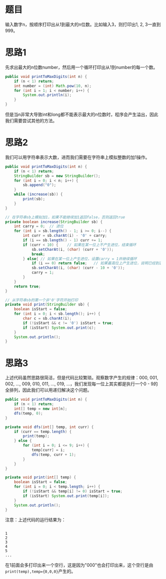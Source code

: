 # 题目

输入数字n，按顺序打印出从1到最大的n位数。比如输入3，则打印出1, 2, 3一直到999。

# 思路1

先求出最大的n位数number，然后用一个循环打印出从1到number的每一个数。

```java
public void printToMaxDigits(int n) {
    if (n < 1) return;
    int number = (int) Math.pow(10, n);
    for (int i = 1; i < number; i++) {
        System.out.println(i);
    }
}
```

但是当n非常大导致int和long都不能表示最大的n位数时，程序会产生溢出，因此我们需要尝试其他的方法。

# 思路2

我们可以用字符串表示大数，进而我们需要在字符串上模拟整数的加1操作。

```java
public void printToMaxDigits(int n) {
    if (n < 1) return;
    StringBuilder sb = new StringBuilder();
    for (int i = 0; i < n; i++) {
        sb.append("0");
    }
    while (increase(sb)) {
        print(sb);
    }
}

// 在字符串sb上模拟加1，如果不能继续加1返回false，否则返回true
private boolean increase(StringBuilder sb) {
    int carry = 0;	// 进位
    for (int i = sb.length() - 1; i >= 0; i--) {
        int curr = sb.charAt(i) - '0' + carry;
        if (i == sb.length() - 1) curr += 1;
        if (curr < 10) {	// 如果在某一位上不产生进位，结束循环
            sb.setCharAt(i, (char) (curr + '0'));
            break;
        } else{	// 如果在某一位上产生进位，设置carry = 1并继续循环
            if (i == 0) return false;	// 如果最高位上产生进位，说明已经到达最大的n位数，返回false
            sb.setCharAt(i, (char) (curr - 10 + '0'));
            carry = 1;
        }
    }
    return true;
}

// 从字符串sb的第一个非'0'字符开始打印
private void print(StringBuilder sb) {
    boolean isStart = false;
    for (int i = 0; i < sb.length(); i++) {
        char c = sb.charAt(i);
        if (!isStart && c != '0') isStart = true;
        if (isStart) System.out.print(c);
    }
    System.out.println();
}
```

# 思路3

上述代码虽然思路很简洁，但是代码比较繁琐。观察数字产生的规律：000, 001, 002, ..., 009, 010, 011, ..., 019, ...，我们发现每一位上其实都是执行一个0 - 9的全排列，因此我们可以用递归解决这个问题。

```java
public void printToMaxDigits(int n) {
    if (n < 1) return;
    int[] temp = new int[n];
    dfs(temp, 0);
}

private void dfs(int[] temp, int curr) {
    if (curr == temp.length) {
        print(temp);
    } else {
        for (int i = 0; i <= 9; i++) {
            temp[curr] = i;
            dfs(temp, curr + 1);
        }
    }
}

private void print(int[] temp) {
    boolean isStart = false;
    for (int i = 0; i < temp.length; i++) {
        if (!isStart && temp[i] != 0) isStart = true;
        if (isStart) System.out.print(temp[i]);
    }
    System.out.println();
}
```

注意：上述代码的运行结果为：

```

1
2
3
4
5
...
```

在1前面会多打印出来一个空行，这是因为"000"也会打印出来，这个空行是由`print(temp),temp={0,0,0}`产生的。